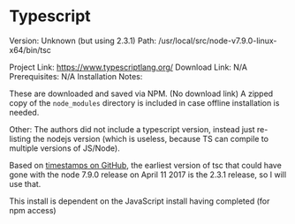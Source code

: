 Typescript
===

Version: Unknown (but using 2.3.1)
Path: /usr/local/src/node-v7.9.0-linux-x64/bin/tsc

Project Link: https://www.typescriptlang.org/
Download Link: N/A
Prerequisites: N/A
Installation Notes:

These are downloaded and saved via NPM. (No download link)
A zipped copy of the `node_modules` directory is included in case
offline installation is needed.


Other: The authors did not include a typescript version, instead just
re-listing the nodejs version (which is useless, because TS can compile
to multiple versions of JS/Node).

Based on [timestamps on GitHub](https://github.com/microsoft/TypeScript/tags?after=v2.3.3), 
the earliest version of tsc that could have gone with the node 7.9.0 release
on April 11 2017 is the 2.3.1 release, so I will use that.

This install is dependent on the JavaScript install having completed (for npm access)
